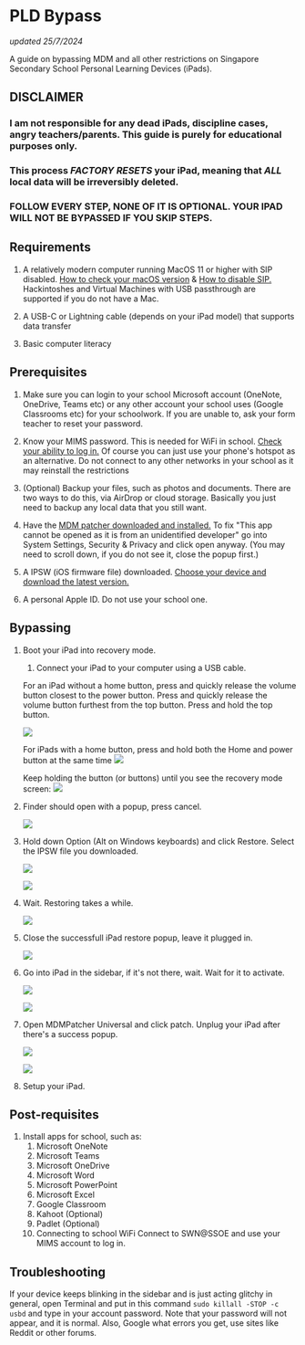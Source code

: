 
# PLD Bypass
*updated 25/7/2024*

A guide on bypassing MDM and all other restrictions on Singapore Secondary School Personal Learning Devices (iPads).

## DISCLAIMER
### I am not responsible for any dead iPads, discipline cases, angry teachers/parents. This guide is purely for educational purposes only. 

### This process *FACTORY RESETS* your iPad, meaning that *ALL* local data will be irreversibly deleted.

### FOLLOW EVERY STEP, NONE OF IT IS OPTIONAL. YOUR IPAD WILL NOT BE BYPASSED IF YOU SKIP STEPS.

## Requirements
1. A relatively modern computer running MacOS 11 or higher with SIP disabled. [How to check your macOS version](https://support.apple.com/en-sg/109033) & [How to disable SIP.](https://developer.apple.com/documentation/security/disabling_and_enabling_system_integrity_protection) Hackintoshes and Virtual Machines with USB passthrough are supported if you do not have a Mac.


2. A USB-C or Lightning cable (depends on your iPad model) that supports data transfer 

3. Basic computer literacy
## Prerequisites


1. Make sure you can login to your school Microsoft account (OneNote, OneDrive, Teams etc) or any other account your school uses (Google Classrooms etc) for your schoolwork. If you are unable to, ask your form teacher to reset your password.

2. Know your MIMS password. This is needed for WiFi in school. [Check your ability to log in.](https://idp.mims.moe.gov.sg/nidp/app/login) Of course you can just use your phone's hotspot as an alternative. Do not connect to any other networks in your school as it may reinstall the restrictions

3. (Optional) Backup your files, such as photos and documents. There are two ways to do this, via AirDrop or cloud storage. Basically you just need to backup any local data that you still want.

4. Have the [MDM patcher downloaded and installed.](https://github.com/j4nf4b3l/MDMPatcher-Universal/releases/download/v1.0/MDMPatcher_Universal_v1.dmg) To fix "This app cannot be opened as it is from an unidentified developer" go into System Settings, Security & Privacy and click open anyway. (You may need to scroll down, if you do not see it, close the popup first.)

5. A IPSW (iOS firmware file) downloaded. [Choose your device and download the latest version.](https://ipsw.me/product/iPad)

6. A personal Apple ID. Do not use your school one.


## Bypassing

1. Boot your iPad into recovery mode. 
	1. Connect your iPad to your computer using a USB cable.
	
	For an iPad without a home button, press and quickly release the volume button closest to the power button. Press and quickly release the volume button furthest from the top button. Press and hold the top button.
	
	![](https://github.com/oopsitsdeleted/PLDBypass/blob/main/Assets/recovery-mode-ipad-face-id-ipad-mini-animation.gif?raw=true)
	
	For iPads with a home button, press and hold both the Home and power button at the same time
	![](https://github.com/oopsitsdeleted/PLDBypass/blob/main/Assets/ipad-home-button-force-restart.png?raw=true?raw=true)
	
	Keep holding the button (or buttons) until you see the recovery mode screen:
	![](https://github.com/oopsitsdeleted/PLDBypass/blob/main/Assets/recovery-mode-ipad-pro-face-id.png?raw=true)

3. Finder should open with a popup, press cancel.

	![](https://github.com/oopsitsdeleted/PLDBypass/blob/main/Assets/Problem%20with%20this%20iPad.png?raw=true)
	

4. Hold down Option (Alt on Windows keyboards) and click Restore. Select the IPSW file you downloaded.

	![](https://github.com/oopsitsdeleted/PLDBypass/blob/main/Assets/iPad%20Finder%20page.png?raw=true)
	
	![](https://github.com/oopsitsdeleted/PLDBypass/blob/main/Assets/File%20Picker.png?raw=true)

5. Wait. Restoring takes a while.

	![](https://github.com/oopsitsdeleted/PLDBypass/blob/main/Assets/Restoring.png?raw=true)

6. Close the successfull iPad restore popup, leave it plugged in.
	
	![](https://github.com/oopsitsdeleted/PLDBypass/blob/main/Assets/Successfull%20restore.png?raw=true)
	

7. Go into iPad in the sidebar, if it's not there, wait. Wait for it to activate.

	![](https://github.com/oopsitsdeleted/PLDBypass/blob/main/Assets/iPad%20Activation.png?raw=true)
	
	![](https://github.com/oopsitsdeleted/PLDBypass/blob/main/Assets/iPad%20Activated.png?raw=true)

8. Open MDMPatcher Universal and click patch. Unplug your iPad after there's a success popup.
	
	![](https://github.com/oopsitsdeleted/PLDBypass/blob/main/Assets/MDMPatcher.png?raw=true)
	
	![](https://github.com/oopsitsdeleted/PLDBypass/blob/main/Assets/MDMPatcher%20success.png?raw=true)

9. Setup your iPad.

## Post-requisites
1. Install apps for school, such as:
	 1. Microsoft OneNote
 	2. Microsoft Teams
 	3. Microsoft OneDrive
 	4. Microsoft Word
 	5. Microsoft PowerPoint
 	6. Microsoft Excel
 	7. Google Classroom
 	8. Kahoot (Optional)
 	9. Padlet (Optional)
 	10. Connecting to school WiFi
      		Connect to SWN@SSOE and use your MIMS account to log in.

## Troubleshooting
If your device keeps blinking in the sidebar and is just acting glitchy in general, open Terminal and put in this command `sudo killall -STOP -c usbd` and type in your account password. Note that your password will not appear, and it is normal. Also, Google what errors you get, use sites like Reddit or other forums.
